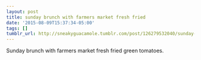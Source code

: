 ```yaml
---
layout: post
title: sunday brunch with farmers market fresh fried
date: '2015-08-09T15:37:34-05:00'
tags: []
tumblr_url: http://sneakyguacamole.tumblr.com/post/126279532040/sunday-brunch-with-farmers-market-fresh-fried
---
```

Sunday brunch with farmers market fresh fried green tomatoes.
